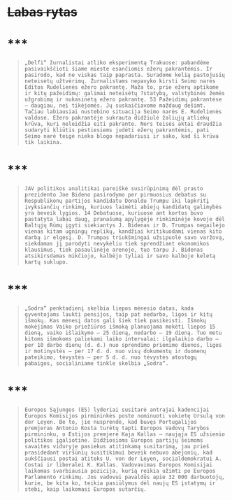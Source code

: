 # ~~Labas rytas~~

# ***
>```
> „Delfi“ žurnalistai atliko eksperimentą Trakuose: pabandėme pasivaikščioti šiame mieste esančiomis ežerų pakrantėmis. Ir pasirodo, kad ne viskas taip paprasta. Suradome kelią pastojusių neteisėtų užtvėrimų. Žurnalistams nepavyko kirsti Seimo narės Editos Rudelienės ežero pakrantę. Maža to, prie ežerų aptikome ir kitų pažeidimų: galimai neteisėtų ?statybų, valstybinės žemės užgrobimą ir nukasinėtą ežero pakrantę. 53 Pažeidimų pakrantėse – daugiau, nei tikėjomės. Jų suskaičiavome maždaug dešimt. Tačiau labiausiai nustebino situacija Seimo narės E. Rudelienės valdose. Ežero pakrantėje sukrauta didžiulė žaliųjų atliekų krūva, kuri neleidžia eiti pakrante. Nors teisės aktai draudžia  sudaryti kliūtis pėstiesiems judėti ežerų pakrantėmis, pati Seimo narė teigė nieko blogo nepadariusi ir sako, kad ši krūva tik laikina.
>```
# ***
>
>```
> JAV politikos analitikai pareiškė susirūpinimą dėl prasto prezidento Joe Bideno pasirodymo per pirmuosius debatus su Respublikonų partijos kandidatu Donaldu Trumpu iki lapkritį įvyksiančių rinkimų, kuriuos laimėti abiejų kandidatų galimybės yra beveik lygios. 14 Debatuose, kuriuose ant kortos buvo pastatyta labai daug, pranašumą apylygėje rinkiminėje kovoje dėl Baltųjų Rūmų įgyti siekiantys J. Bidenas ir D. Trumpas negailėjo vienas kitam ugningų replikų, kandžiai kritikuodami vienas kito darbą ir elgesį. D. Trumpas triukšmingai užsipuolė savo varžovą, siekdamas jį parodyti nevykėliu tiek sprendžiant ekonomikos klausimus, tiek pasaulinėje arenoje, tuo tarpu J. Bidenas atsikirsdamas mikčiojo, kalbėjo tyliai ir savo kalboje keletą kartų suklupo.
>```
# ***
>```
> „Sodra“ penktadienį skelbia liepos mėnesio datas, kada gyventojams laukti pensijos, taip pat nedarbo, ligos ir kitų išmokų. Kas mėnesį datos gali šiek tiek pasikeisti. Išmokų mokėjimas Vaiko priežiūros išmoką planuojama mokėti liepos 15 dieną, vaiko išlaikymo – 25 dieną, nedarbo – 19 dieną. Tuo metu kitoms išmokoms paliekami laiko intervalai: ilgalaikio darbo – per 10 darbo dienų (d. d.) nuo sprendimo priėmimo dienos, ligos ir motinystės – per 17 d. d. nuo visų dokumentų ir duomenų pateikimo, tėvystės – per 5 d. d. nuo tėvystės atostogų pabaigos, socialiniame tinkle skelbia „Sodra“.
>```
# ***
>```
> Europos Sąjungos (ES) lyderiai susitarė antrajai kadencijai Europos Komisijos pirmininkės poste nominuoti vokietę Ursulą von der Leyen. Be to, jie nusprendė, kad buvęs Portugalijos premjeras Antonio Kosta turėtų tapti Europos Vadovų Tarybos pirmininku, o Estijos premjerė Kaja Kallas – naująja ES užsienio politikos įgaliotine. Didžiosioms Europos partijų šeimoms savaitės viduryje pasiekus atitinkamą susitarimą, jau prieš prasidedant viršūnių susitikimui beveik nebuvo abejonių, kad aukščiausi postai atiteks U. von der Leyen, socialdemokratui A. Costai ir liberalei K. Kallas. Vadovavimas Europos Komisijai laikomas svarbiausia pozicija, kurią reikia užimti po Europos Parlamento rinkimų. Jos vadovui pavaldūs apie 32 000 darbuotojų, kurie, be kita ko, teikia pasiūlymus dėl naujų ES įstatymų ir stebi, kaip laikomasi Europos sutarčių.
>```
